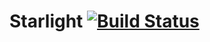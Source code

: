 # Starlight [![Build Status][travis-img]][travis-url]

[travis-url]: https://travis-ci.org/benjamminf/starlight
[travis-img]: https://img.shields.io/travis/benjamminf/starlight.svg?style=flat-square
